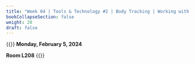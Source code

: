 ```yaml
---
title: "Week 04 | Tools & Technology #2 | Body Tracking | Working with MediaPipe"
bookCollapseSection: false
weight: 20
draft: false
---
```


{{<hint info>}}
**Monday, February 5, 2024**

**Room L208**
{{</hint>}}
